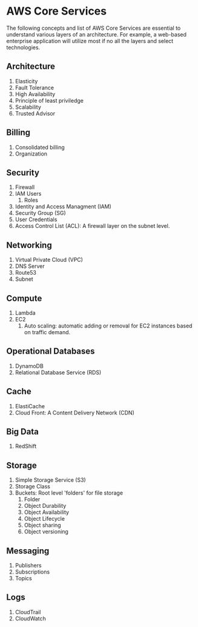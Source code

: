 # AWS Core Services
 The following concepts and list of AWS Core Services are essential to understand various layers of an architecture.
 For example, a web-based enterprise application will utilize most if no all the layers and select technologies.
## Architecture

1. Elasticity
1. Fault Tolerance
1. High Availability
1. Principle of least priviledge 
1. Scalability
1. Trusted Advisor 


## Billing
1. Consolidated billing
2. Organization 
## Security
1. Firewall
1. IAM Users
    1. Roles
1. Identity and Access Managment (IAM)
1. Security Group (SG)
1. User Credentials
1. Access Control List (ACL): A firewall layer on the subnet level.
## Networking
1. Virtual Private Cloud (VPC)
1. DNS Server
1. Route53
1. Subnet
## Compute
1. Lambda
1. EC2
    1. Auto scaling: automatic adding or removal for EC2 instances based on traffic demand.

## Operational Databases
1. DynamoDB
1. Relational Database Service (RDS)
## Cache
1. ElastiCache
1. Cloud Front: A Content Delivery Network (CDN)

## Big Data
1. RedShift

## Storage
1. Simple Storage Service (S3)
1. Storage Class    
1. Buckets: Root level 'folders' for file storage
    1. Folder
    1. Object Durability
    1. Object Availability
    1. Object Lifecycle
    1. Object sharing
    1. Object versioning


## Messaging
1. Publishers
1. Subscriptions
1. Topics
## Logs

1. CloudTrail
1. CloudWatch